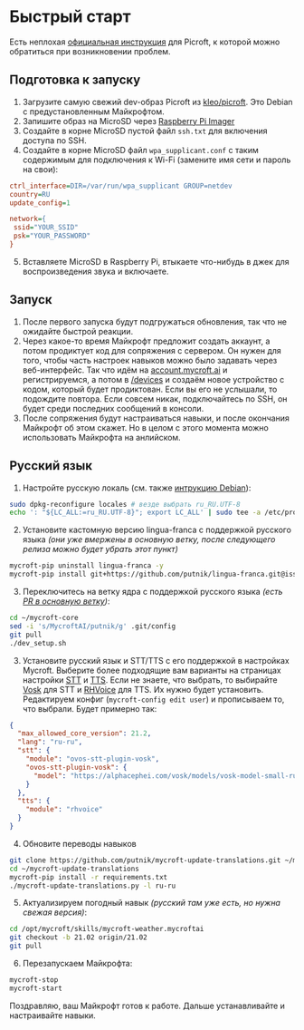 # Быстрый старт

Есть неплохая [официальная инструкция](https://mycroft-ai.gitbook.io/docs/using-mycroft-ai/get-mycroft/picroft#getting-started-with-picroft) для Picroft, к которой можно обратиться при возникновении проблем.

## Подготовка к запуску
1. Загрузите самую свежий dev-образ Picroft из [kleo/picroft](https://github.com/kleo/picroft/releases). Это Debian с предустановленным Майкрофтом.
2. Запишите образ на MicroSD через [Raspberry Pi Imager](https://www.raspberrypi.com/software/)
3. Создайте в корне MicroSD пустой файл `ssh.txt` для включения доступа по SSH.
4. Создайте в корне MicroSD файл `wpa_supplicant.conf` с таким содержимым для подключения к Wi-Fi (замените имя сети и пароль на свои):
```ini
ctrl_interface=DIR=/var/run/wpa_supplicant GROUP=netdev
country=RU
update_config=1

network={
 ssid="YOUR_SSID"
 psk="YOUR_PASSWORD"
}
```
5. Вставляете MicroSD в Raspberry Pi, втыкаете что-нибудь в джек для воспроизведения звука и включаете.

## Запуск
1. После первого запуска будут подгружаться обновления, так что не ожидайте быстрой реакции.
2. Через какое-то время Майкрофт предложит создать аккаунт, а потом продиктует код для сопряжения с сервером. Он нужен для того, чтобы часть настроек навыков можно было задавать через веб-интерфейс. Так что идём на [account.mycroft.ai](https://account.mycroft.ai/) и регистрируемся, а потом в [/devices](https://account.mycroft.ai/devices) и создаём новое устройство с кодом, который будет продиктован. Если вы его не услышали, то подождите повтора. Если совсем никак, подключайтесь по SSH, он будет среди последних сообщений в консоли.
3. После сопряжения будут настраиваться навыки, и после окончания Майкрофт об этом скажет. Но в целом с этого момента можно использовать Майкрофта на анлийском.

## Русский язык
1. Настройте русскую локаль (см. также [интрукцию Debian](https://wiki.debian.org/Locale#Standard)):
```bash
sudo dpkg-reconfigure locales # везде выбрать ru_RU.UTF-8
echo ': "${LC_ALL:=ru_RU.UTF-8}"; export LC_ALL' | sudo tee -a /etc/profile
```
2. Установите кастомную версию lingua-franca с поддержкой русского языка _(они уже вмержены в основную ветку, после следующего релиза можно будет убрать этот пункт)_
```bash
mycroft-pip uninstall lingua-franca -y
mycroft-pip install git+https://github.com/putnik/lingua-franca.git@issue-213
```
3. Переключитесь на ветку ядра с поддержкой русского языка _(есть [PR в основную ветку](https://github.com/MycroftAI/mycroft-core/pull/3014))_:
```bash
cd ~/mycroft-core
sed -i 's/MycroftAI/putnik/g' .git/config
git pull
./dev_setup.sh
```
3. Установите русский язык и STT/TTS с его поддержкой в настройках Mycroft. Выберите более подходящие вам варианты на страницах настройки [STT](/STT.md) и [TTS](/TTS.md). Если не знаете, что выбрать, то выбирайте [Vosk](./STT.md#vosk) для STT и [RHVoice](./TTS.md#rhvoice) для TTS. Их нужно будет установить. Редактируем конфиг (`mycroft-config edit user`) и прописываем то, что выбрали. Будет примерно так:
```json
{
  "max_allowed_core_version": 21.2,
  "lang": "ru-ru",
  "stt": {
    "module": "ovos-stt-plugin-vosk",
    "ovos-stt-plugin-vosk": {
      "model": "https://alphacephei.com/vosk/models/vosk-model-small-ru-0.22.zip"
    }
  },
  "tts": {
    "module": "rhvoice"
  }
}
```
4. Обновите переводы навыков
```bash
git clone https://github.com/putnik/mycroft-update-translations.git ~/mycroft-update-translations
cd ~/mycroft-update-translations
mycroft-pip install -r requirements.txt
./mycroft-update-translations.py -l ru-ru
```
5. Актуализируем погодный навык _(русский там уже есть, но нужна свежая версия)_:
```bash
cd /opt/mycroft/skills/mycroft-weather.mycroftai
git checkout -b 21.02 origin/21.02
git pull
```
6. Перезапускаем Майкрофта:
```bash
mycroft-stop
mycroft-start
```

Поздравляю, ваш Майкрофт готов к работе. Дальше устанавливайте и настраивайте навыки.
